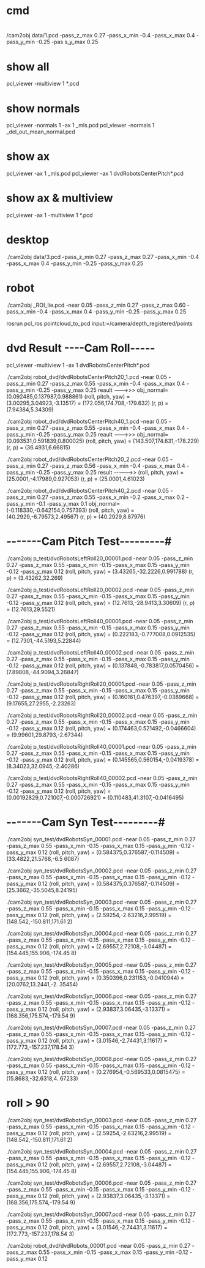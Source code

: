 # cmd

#
/cam2obj data/1.pcd -pass_z_max 0.27 -pass_x_min -0.4 -pass_x_max 0.4 -pass_y_min -0.25 -pas
s_y_max 0.25

# show all 
pcl_viewer -multiview 1 *.pcd

# show normals
pcl_viewer -normals 1 -ax 1 _mls.pcd
pcl_viewer -normals 1 _del_out_mean_normal.pcd

# show ax 
pcl_viewer -ax 1 _mls.pcd
pcl_viewer -ax 1 dvdRobotsCenterPitch*.pcd

# show ax & multiview
pcl_viewer -ax 1 -multiview 1 *.pcd

# desktop
./cam2obj data/3.pcd -pass_z_min 0.27 -pass_z_max 0.27 -pass_x_min -0.4 -pass_x_max 0.4 -pass_y_min -0.25 -pass_y_max 0.25

# robot 
./cam2obj _ROI_lie.pcd -near 0.05 -pass_z_min 0.27 -pass_z_max 0.60 -pass_x_min -0.4 -pass_x_max 0.4 -pass_y_min -0.25 -pass_y_max 0.25


rosrun pcl_ros pointcloud_to_pcd input:=/camera/depth_registered/points



# dvd Result ----Cam Roll-----
pcl_viewer -multiview 1 -ax 1 dvdRobotsCenterPitch*.pcd


./cam2obj robot_dvd/dvdRobotsCenterPitch20_1.pcd -near 0.05 -pass_z_min 0.27 -pass_z_max 0.55 -pass_x_min -0.4 -pass_x_max 0.4 -pass_y_min -0.25 -pass_y_max 0.25
reault --->>>
obj_normal=(0.092485,0.137987,0.988861)
 (roll, pitch, yaw) = (3.00295,3.04923,-3.13517) = 
 (172.056,174.708,-179.632)
(r, p) = (7.94384,5.34309)

./cam2obj robot_dvd/dvdRobotsCenterPitch40_1.pcd -near 0.05 -pass_z_min 0.27 -pass_z_max 0.55 -pass_x_min -0.4 -pass_x_max 0.4 -pass_y_min -0.25 -pass_y_max 0.25
reault --->>> 
obj_normal=(0.093531,0.591839,0.800025)
 (roll, pitch, yaw) = (143.507,174.631,-178.229)
 (r, p) = (36.4931,6.66815)

./cam2obj robot_dvd/dvdRobotsCenterPitch20_2.pcd -near 0.05 -pass_z_min 0.27 -pass_z_max 0.56 -pass_x_min -0.4 -pass_x_max 0.4 -pass_y_min -0.25 -pass_y_max 0.25
result ----->>
(roll, pitch, yaw) = (25.0001,-4.17989,0.927053)
 (r, p) = (25.0001,4.61023)

./cam2obj robot_dvd/dvdRobotsCenterPitch40_2.pcd -near 0.05 -pass_z_min 0.27 -pass_z_max 0.55 -pass_x_min -0.2 -pass_x_max 0.2 -pass_y_min -0.1 -pass_y_max 0.1
obj_normal=(-0.118330,-0.642154,0.757393)
(roll, pitch, yaw) = (40.2929,-6.79573,2.49567)
 (r, p) = (40.2929,8.87976)
 

# -------Cam Pitch Test---------#
./cam2obj p_test/dvdRobotsLeftRoll20_00001.pcd -near 0.05 -pass_z_min 0.27 -pass_z_max 0.55 -pass_x_min -0.15 -pass_x_max 0.15 -pass_y_min -0.12 -pass_y_max 0.12
 (roll, pitch, yaw) = (3.43265,-32.2226,0.991788)
 (r, p) = (3.43262,32.269)

./cam2obj p_test/dvdRobotsLeftRoll20_00002.pcd -near 0.05 -pass_z_min 0.27 -pass_z_max 0.55 -pass_x_min -0.15 -pass_x_max 0.15 -pass_y_min -0.12 -pass_y_max 0.12
(roll, pitch, yaw) = (12.7613,-28.9413,3.30609)
 (r, p) = (12.7613,29.5521)

./cam2obj p_test/dvdRobotsLeftRoll40_00001.pcd -near 0.05 -pass_z_min 0.27 -pass_z_max 0.55 -pass_x_min -0.15 -pass_x_max 0.15 -pass_y_min -0.12 -pass_y_max 0.12
(roll, pitch, yaw) = 
(0.222183,-0.777008,0.0912535) = (12.7301,-44.5193,5.22844)
 

 ./cam2obj p_test/dvdRobotsLeftRoll40_00002.pcd -near 0.05 -pass_z_min 0.27 -pass_z_max 0.55 -pass_x_min -0.15 -pass_x_max 0.15 -pass_y_min -0.12 -pass_y_max 0.12
(roll, pitch, yaw) = (0.137848,-0.783817,0.0570456) = 
(7.89808,-44.9094,3.26847)

./cam2obj p_test/dvdRobotsRightRoll20_00001.pcd -near 0.05 -pass_z_min 0.27 -pass_z_max 0.55 -pass_x_min -0.15 -pass_x_max 0.15 -pass_y_min -0.12 -pass_y_max 0.12
(roll, pitch, yaw) = 
(0.160161,0.476397,-0.0389668) = 
(9.17655,27.2955,-2.23263)


./cam2obj p_test/dvdRobotsRightRoll20_00002.pcd -near 0.05 -pass_z_min 0.27 -pass_z_max 0.55 -pass_x_min -0.15 -pass_x_max 0.15 -pass_y_min -0.12 -pass_y_max 0.12
 (roll, pitch, yaw) = 
 (0.174463,0.521492,-0.0466604) =  (9.99601,29.8793,-2.67344)

./cam2obj p_test/dvdRobotsRightRoll40_00001.pcd -near 0.05 -pass_z_min 0.27 -pass_z_max 0.55 -pass_x_min -0.15 -pass_x_max 0.15 -pass_y_min -0.12 -pass_y_max 0.12
(roll, pitch, yaw) = 
(0.145565,0.560154,-0.0419378) = (8.34023,32.0945,-2.40286)

./cam2obj p_test/dvdRobotsRightRoll40_00002.pcd -near 0.05 -pass_z_min 0.27 -pass_z_max 0.55 -pass_x_min -0.15 -pass_x_max 0.15 -pass_y_min -0.12 -pass_y_max 0.12
 (roll, pitch, yaw) = 
 (0.00192829,0.721007,-0.000726921) = 
 (0.110483,41.3107,-0.0416495)

 # -------Cam Syn Test---------#
 ./cam2obj syn_test/dvdRobotsSyn_00001.pcd -near 0.05 -pass_z_min 0.27 -pass_z_max 0.55 -pass_x_min -0.15 -pass_x_max 0.15 -pass_y_min -0.12 -pass_y_max 0.12
(roll, pitch, yaw) = (0.584375,0.376587,-0.114509) = (33.4822,21.5768,-6.5
6087)

 ./cam2obj syn_test/dvdRobotsSyn_00002.pcd -near 0.05 -pass_z_min 0.27 -pass_z_max 0.55 -pass_x_min -0.15 -pass_x_max 0.15 -pass_y_min -0.12 -pass_y_max 0.12
 (roll, pitch, yaw) = (0.584375,0.376587,-0.114509) = 
 (25.3662,-35.5045,8.24195)


./cam2obj syn_test/dvdRobotsSyn_00003.pcd -near 0.05 -pass_z_min 0.27 -pass_z_max 0.55 -pass_x_min -0.15 -pass_x_max 0.15 -pass_y_min -0.12 -pass_y_max 0.12
(roll, pitch, yaw) = (2.59254,-2.63216,2.99519) = (148.542,-150.811,171.61
2)

./cam2obj syn_test/dvdRobotsSyn_00004.pcd -near 0.05 -pass_z_min 0.27 -pass_z_max 0.55 -pass_x_min -0.15 -pass_x_max 0.15 -pass_y_min -0.12 -pass_y_max 0.12
(roll, pitch, yaw) = (2.69557,2.72108,-3.04487) = (154.445,155.906,-174.45
8)

./cam2obj syn_test/dvdRobotsSyn_00005.pcd -near 0.05 -pass_z_min 0.27 -pass_z_max 0.55 -pass_x_min -0.15 -pass_x_max 0.15 -pass_y_min -0.12 -pass_y_max 0.12
(roll, pitch, yaw) = (0.350396,0.231153,-0.0410944) = (20.0762,13.2441,-2.
35454)

./cam2obj syn_test/dvdRobotsSyn_00006.pcd -near 0.05 -pass_z_min 0.27 -pass_z_max 0.55 -pass_x_min -0.15 -pass_x_max 0.15 -pass_y_min -0.12 -pass_y_max 0.12
(roll, pitch, yaw) = (2.93837,3.06435,-3.13371) = (168.356,175.574,-179.54
9)

./cam2obj syn_test/dvdRobotsSyn_00007.pcd -near 0.05 -pass_z_min 0.27 -pass_z_max 0.55 -pass_x_min -0.15 -pass_x_max 0.15 -pass_y_min -0.12 -pass_y_max 0.12
(roll, pitch, yaw) = (3.01546,-2.74431,3.11617) = (172.773,-157.237,178.54
3)


./cam2obj syn_test/dvdRobotsSyn_00008.pcd -near 0.05 -pass_z_min 0.27 -pass_z_max 0.55 -pass_x_min -0.15 -pass_x_max 0.15 -pass_y_min -0.12 -pass_y_max 0.12
(roll, pitch, yaw) = (0.276954,-0.569533,0.0815475) = (15.8683,-32.6318,4.
67233)



# roll > 90 
./cam2obj syn_test/dvdRobotsSyn_00003.pcd -near 0.05 -pass_z_min 0.27 -pass_z_max 0.55 -pass_x_min -0.15 -pass_x_max 0.15 -pass_y_min -0.12 -pass_y_max 0.12
(roll, pitch, yaw) = (2.59254,-2.63216,2.99519) = (148.542,-150.811,171.61
2)

./cam2obj syn_test/dvdRobotsSyn_00004.pcd -near 0.05 -pass_z_min 0.27 -pass_z_max 0.55 -pass_x_min -0.15 -pass_x_max 0.15 -pass_y_min -0.12 -pass_y_max 0.12
(roll, pitch, yaw) = (2.69557,2.72108,-3.04487) = (154.445,155.906,-174.45
8)

./cam2obj syn_test/dvdRobotsSyn_00006.pcd -near 0.05 -pass_z_min 0.27 -pass_z_max 0.55 -pass_x_min -0.15 -pass_x_max 0.15 -pass_y_min -0.12 -pass_y_max 0.12
(roll, pitch, yaw) = (2.93837,3.06435,-3.13371) = (168.356,175.574,-179.54
9)

./cam2obj syn_test/dvdRobotsSyn_00007.pcd -near 0.05 -pass_z_min 0.27 -pass_z_max 0.55 -pass_x_min -0.15 -pass_x_max 0.15 -pass_y_min -0.12 -pass_y_max 0.12
(roll, pitch, yaw) = (3.01546,-2.74431,3.11617) = (172.773,-157.237,178.54
3)








./cam2obj  robot_dvd/dvdRobots_00001.pcd -near 0.05 -pass_z_min 0.27 -pass_z_max 0.55 -pass_x_min -0.15 -pass_x_max 0.15 -pass_y_min -0.12 -pass_y_max 0.12
